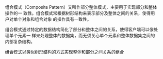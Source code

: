 组合模式（Composite Pattern）又叫作部分整体模式，主要用于实现部分和整体操作的一
致性。组合模式常根据树形结构来表示部分及整体之间的关系，使得用户对单个对象和组合对象
的操作具有一致性。

组合模式通过特定的数据结构简化了部分和整体之间的关系，使得客户端可以像处理单个元素一
样来处理整体的数据集，而无须关心单个元素和整体数据集之间的内部复杂结构。

组合模式以类似树形结构的方式实现整体和部分之间关系的组合